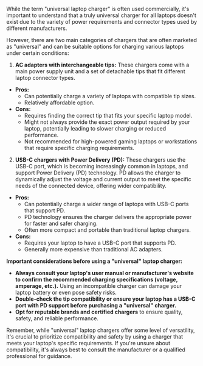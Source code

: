 While the term "universal laptop charger" is often used commercially, it's important to understand that a truly universal charger for all laptops doesn't exist due to the variety of power requirements and connector types used by different manufacturers.

However, there are two main categories of chargers that are often marketed as "universal" and can be suitable options for charging various laptops under certain conditions:

1. **AC adapters with interchangeable tips:** These chargers come with a main power supply unit and a set of detachable tips that fit different laptop connector types.

- **Pros:**
    - Can potentially charge a variety of laptops with compatible tip sizes.
    - Relatively affordable option.
- **Cons:**
    - Requires finding the correct tip that fits your specific laptop model.
    - Might not always provide the exact power output required by your laptop, potentially leading to slower charging or reduced performance.
    - Not recommended for high-powered gaming laptops or workstations that require specific charging requirements.

2. **USB-C chargers with Power Delivery (PD):** These chargers use the USB-C port, which is becoming increasingly common in laptops, and support Power Delivery (PD) technology. PD allows the charger to dynamically adjust the voltage and current output to meet the specific needs of the connected device, offering wider compatibility.

- **Pros:**
    - Can potentially charge a wider range of laptops with USB-C ports that support PD.
    - PD technology ensures the charger delivers the appropriate power for faster and safer charging.
    - Often more compact and portable than traditional laptop chargers.
- **Cons:**
    - Requires your laptop to have a USB-C port that supports PD.
    - Generally more expensive than traditional AC adapters.

**Important considerations before using a "universal" laptop charger:**

- **Always consult your laptop's user manual or manufacturer's website to confirm the recommended charging specifications (voltage, amperage, etc.).** Using an incompatible charger can damage your laptop battery or even pose safety risks.
- **Double-check the tip compatibility or ensure your laptop has a USB-C port with PD support before purchasing a "universal" charger.**
- **Opt for reputable brands and certified chargers** to ensure quality, safety, and reliable performance.

Remember, while "universal" laptop chargers offer some level of versatility, it's crucial to prioritize compatibility and safety by using a charger that meets your laptop's specific requirements. If you're unsure about compatibility, it's always best to consult the manufacturer or a qualified professional for guidance.